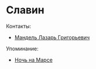 Славин
======

Контакты:
- [Мандель Лазарь Григорьевич](mandel_lazar_grigorevich.md)

Упоминание:
- [Ночь на Марсе](../literature/noch_na_marse.md)